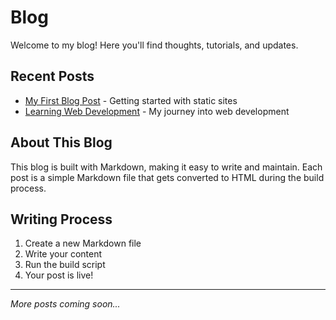 # Blog

Welcome to my blog! Here you'll find thoughts, tutorials, and updates.

## Recent Posts

- [My First Blog Post](/blog-post-1.html) - Getting started with static sites
- [Learning Web Development](/blog-post-2.html) - My journey into web development

## About This Blog

This blog is built with Markdown, making it easy to write and maintain. Each post is a simple Markdown file that gets converted to HTML during the build process.

## Writing Process

1. Create a new Markdown file
2. Write your content
3. Run the build script
4. Your post is live!

---

*More posts coming soon...*
